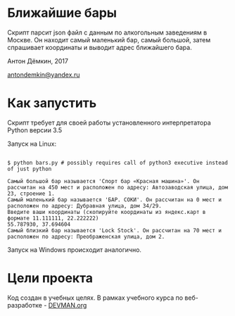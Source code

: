 # Ближайшие бары

Скрипт парсит json файл с данным по алкогольным заведениям в Москве.
Он находит самый маленький бар, самый большой, 
затем спрашивает координаты и выводит адрес ближайшего бара.

Антон Дёмкин, 2017

antondemkin@yandex.ru

# Как запустить

Скрипт требует для своей работы установленного интерпретатора Python версии 3.5

Запуск на Linux:

```#!bash

$ python bars.py # possibly requires call of python3 executive instead of just python

Самый большой бар называется 'Спорт бар «Красная машина»'. Он рассчитан на 450 мест и расположен по адресу: Автозаводская улица, дом 23, строение 1.
Самый маленький бар называется 'БАР. СОКИ'. Он рассчитан на 0 мест и расположен по адресу: Дубравная улица, дом 34/29.
Введите ваши координаты (скопируйте координаты из яндекс.карт в формате 11.111111, 22.222222)
55.787930, 37.694604
Самый близкий бар называется 'Lock Stock'. Он рассчитан на 70 мест и расположен по адресу: Преображенская улица, дом 2.

```

Запуск на Windows происходит аналогично.

# Цели проекта

Код создан в учебных целях. В рамках учебного курса по веб-разработке - [DEVMAN.org](https://devman.org)
